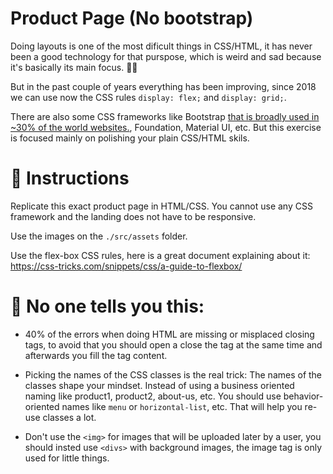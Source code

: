 # Product Page (No bootstrap)

Doing layouts is one of the most dificult things in CSS/HTML, it has never been a good technology for that purspose, which is weird and sad because it's basically its main focus. 🤔🤪

But in the past couple of years everything has been improving, since 2018 we can use now the CSS rules `display: flex;` and `display: grid;`.

There are also some CSS frameworks like Bootstrap [that is broadly used in ~30% of the world websites.](https://w3techs.com/technologies/details/js-bootstrap), Foundation, Material UI, etc. But this exercise is focused mainly on polishing your plain CSS/HTML skils.

# 📝 Instructions

Replicate this exact product page in HTML/CSS. You cannot use any CSS framework and the landing does not have to be responsive.

Use the images on the `./src/assets` folder.

Use the flex-box CSS rules, here is a great document explaining about it: https://css-tricks.com/snippets/css/a-guide-to-flexbox/

# 🥵 No one tells you this:

- 40% of the errors when doing HTML are missing or misplaced closing tags, to avoid that you should open a close the tag at the same time and afterwards you fill the tag content.

- Picking the names of the CSS classes is the real trick: The names of the classes shape your mindset. Instead of using a business oriented naming like product1, product2, about-us, etc. You should use behavior-oriented names like `menu` or `horizontal-list`, etc. That will help you re-use classes a lot.

- Don't use the `<img>` for images that will be uploaded later by a user, you should insted use `<divs>` with background images, the image tag is only used for little things.